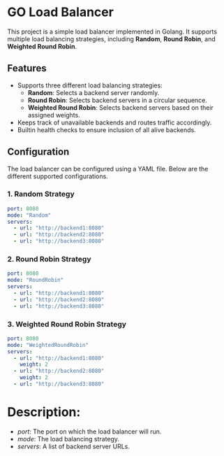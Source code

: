 # GO Load Balancer

This project is a simple load balancer implemented in Golang. It supports multiple load balancing strategies, including **Random**, **Round Robin**, and **Weighted Round Robin**.

## Features

- Supports three different load balancing strategies:
  - **Random**: Selects a backend server randomly.
  - **Round Robin**: Selects backend servers in a circular sequence.
  - **Weighted Round Robin**: Selects backend servers based on their assigned weights.
- Keeps track of unavailable backends and routes traffic accordingly.
- Builtin health checks to ensure inclusion of all alive backends.

## Configuration

The load balancer can be configured using a YAML file. Below are the different supported configurations.

### 1. Random Strategy

```yaml
port: 8080
mode: "Random"
servers:
  - url: "http://backend1:8080"
  - url: "http://backend2:8080"
  - url: "http://backend3:8080"
```

### 2. Round Robin Strategy
```yaml
port: 8080
mode: "RoundRobin"
servers:
  - url: "http://backend1:8080"
  - url: "http://backend2:8080"
  - url: "http://backend3:8080"
```

### 3. Weighted Round Robin Strategy
```yaml
port: 8080
mode: "WeightedRoundRobin"
servers:
  - url: "http://backend1:8080"
    weight: 2
  - url: "http://backend2:8080"
    weight: 2
  - url: "http://backend3:8080"
```

# Description:
- *port*: The port on which the load balancer will run.
- *mode*: The load balancing strategy.
- *servers*: A list of backend server URLs.
